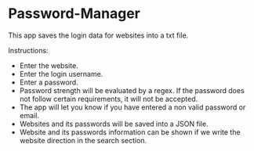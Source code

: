 # Password-Manager
This app saves the login data for websites into a txt file.

Instructions:
- Enter the website.
- Enter the login username.
- Enter a password.
- Password strength will be evaluated by a regex. If the password does not follow certain requirements, it will not be accepted.
- The app will let you know if you have entered a non valid password or email.
- Websites and its passwords will be saved into a JSON file.
- Website and its passwords information can be shown if we write the website direction in the search section.
